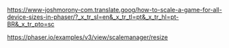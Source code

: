 https://www-joshmorony-com.translate.goog/how-to-scale-a-game-for-all-device-sizes-in-phaser/?_x_tr_sl=en&_x_tr_tl=pt&_x_tr_hl=pt-BR&_x_tr_pto=sc


https://phaser.io/examples/v3/view/scalemanager/resize